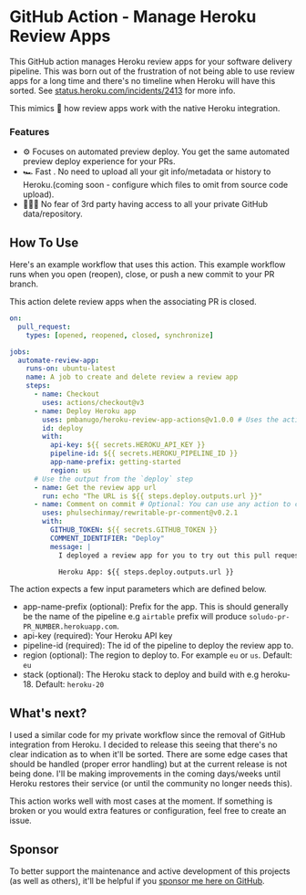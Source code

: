# GitHub Action - Manage Heroku Review Apps

This GitHub action manages Heroku review apps for your software delivery pipeline. This was born out of the frustration of not being able to use review apps for a long time and there's no timeline when Heroku will have this sorted. See [status.heroku.com/incidents/2413](https://status.heroku.com/incidents/2413) for more info.

This mimics 💯 how review apps work with the native Heroku integration.

### Features

- ⚙️ Focuses on automated preview deploy. You get the same automated preview deploy experience for your PRs.
- 🏎 Fast . No need to upload all your git info/metadata or history to Heroku.(coming soon - configure which files to omit from source code upload).
- 🧘🏽‍♀️ No fear of 3rd party having access to all your private GitHub data/repository.

## How To Use

Here's an example workflow that uses this action. This example workflow runs when you open (reopen), close, or push a new commit to your PR branch.

This action delete review apps when the associating PR is closed.

```yaml
on:
  pull_request:
    types: [opened, reopened, closed, synchronize]

jobs:
  automate-review-app:
    runs-on: ubuntu-latest
    name: A job to create and delete review a review app
    steps:
      - name: Checkout
        uses: actions/checkout@v3
      - name: Deploy Heroku app
        uses: pmbanugo/heroku-review-app-actions@v1.0.0 # Uses the action
        id: deploy
        with:
          api-key: ${{ secrets.HEROKU_API_KEY }}
          pipeline-id: ${{ secrets.HEROKU_PIPELINE_ID }}
          app-name-prefix: getting-started
          region: us
      # Use the output from the `deploy` step
      - name: Get the review app url
        run: echo "The URL is ${{ steps.deploy.outputs.url }}"
      - name: Comment on commit # Optional: You can use any action to comment on the PR
        uses: phulsechinmay/rewritable-pr-comment@v0.2.1
        with:
          GITHUB_TOKEN: ${{ secrets.GITHUB_TOKEN }}
          COMMENT_IDENTIFIER: "Deploy"
          message: |
            I deployed a review app for you to try out this pull request 👇🏽

            Heroku App: ${{ steps.deploy.outputs.url }}
```

The action expects a few input parameters which are defined below.

- app-name-prefix (optional): Prefix for the app. This is should generally be the name of the pipeline e.g `airtable` prefix will produce `soludo-pr-PR_NUMBER.herokuapp.com`.
- api-key (required): Your Heroku API key
- pipeline-id (required): The id of the pipeline to deploy the review app to.
- region (optional): The region to deploy to. For example `eu` or `us`. Default: `eu`
- stack (optional): The Heroku stack to deploy and build with e.g heroku-18. Default: `heroku-20`

## What's next?

I used a similar code for my private workflow since the removal of GitHub integration from Heroku. I decided to release this seeing that there's no clear indication as to when it'll be sorted. There are some edge cases that should be handled (proper error handling) but at the current release is not being done. I'll be making improvements in the coming days/weeks until Heroku restores their service (or until the community no longer needs this).

This action works well with most cases at the moment. If something is broken or you would extra features or configuration, feel free to create an issue.

## Sponsor

To better support the maintenance and active development of this projects (as well as others), it'll be helpful if you [sponsor me here on GitHub](https://github.com/sponsors/pmbanugo).
